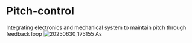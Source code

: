 # Pitch-control
Integrating electronics and mechanical system to maintain pitch through feedback loop
![20250630_175155](https://github.com/user-attachments/assets/48409ab8-0e53-4d81-8a90-e20b76c1dbe8)
As
